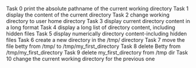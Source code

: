 Task 0 print the absolute pathname of the current working directory
Task 1 display the content of the current directory
Task 2 change working directory to user home directory
Task 3 display current directory content in a long format
Task 4 display a long list of directory content, including hidden files
Task 5 display numerically directory content-including hidden files
Task 6 create a new directory in the /tmp/ directory
Task 7 move the file betty from /tmp/ to /tmp/my_first_directory
Task 8 delete Betty from /tmp/my_first_directory
Task 9 delete my_first_directory from /tmp dir
Task 10 change the current working directory for the previous one

